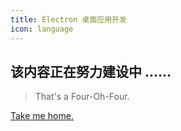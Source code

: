 ```yaml
---
title: Electron 桌面应用开发
icon: language
---
```


<!-- more -->

## 该内容正在努力建设中 ......

> That's a Four-Oh-Four.

[Take me home.](/blog/)
